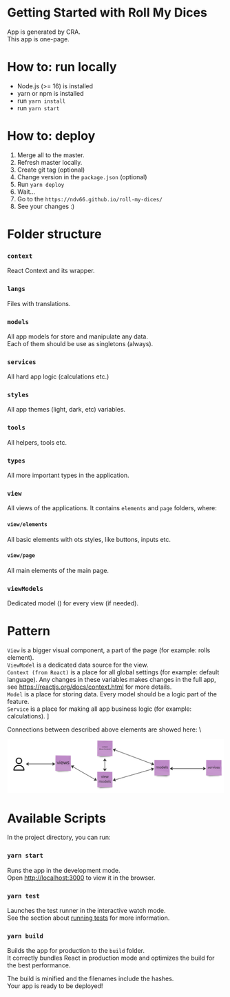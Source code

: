 # Getting Started with Roll My Dices
App is generated by CRA. \
This app is one-page.

# How to: run locally
- Node.js (>= 16) is installed
- yarn or npm is installed
- run `yarn install`
- run `yarn start`

# How to: deploy
1. Merge all to the master.
2. Refresh master locally.
3. Create git tag (optional)
4. Change version in the `package.json` (optional)
5. Run `yarn deploy`
6. Wait...
7. Go to the `https://ndv66.github.io/roll-my-dices/`
8. See your changes :)

# Folder structure

### `context`
React Context and its wrapper.

### `langs`
Files with translations.

### `models`
All app models for store and manipulate any data. \
Each of them should be use as singletons (always).

### `services`
All hard app logic (calculations etc.)

### `styles`
All app themes (light, dark, etc) variables.

### `tools`
All helpers, tools etc.

### `types`
All more important types in the application.

### `view`
All views of the applications. It contains `elements` and `page` folders, where:

#### `view/elements`
All basic elements with ots styles, like buttons, inputs etc.

#### `view/page`
All main elements of the main page.

### `viewModels`
Dedicated model () for every view (if needed).

# Pattern
`View` is a bigger visual component, a part of the page (for example: rolls element). \
`ViewModel` is a dedicated data source for the view. \
`Context (from React)` is a place for all global settings (for example: default language). Any changes in these variables makes changes in the full app, see https://reactjs.org/docs/context.html for more details. \
`Model` is a place for storing data. Every model should be a logic part of the feature. \
`Service` is a place for making all app business logic (for example: calculations). ]

Connections between described above elements are showed here: \

![See doc/pattern.jpg for more information about the app flow.](./doc/pattern.jpg "Pattern")

# Available Scripts

In the project directory, you can run:

### `yarn start`
Runs the app in the development mode.\
Open [http://localhost:3000](http://localhost:3000) to view it in the browser.

### `yarn test`
Launches the test runner in the interactive watch mode.\
See the section about [running tests](https://facebook.github.io/create-react-app/docs/running-tests) for more information.

### `yarn build`
Builds the app for production to the `build` folder.\
It correctly bundles React in production mode and optimizes the build for the best performance.

The build is minified and the filenames include the hashes.\
Your app is ready to be deployed!
